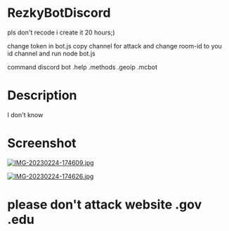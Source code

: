 # RezkyBotDiscord


pls don't recode i create it 20 hours;)

change token in bot.js
copy channel for attack
and change room-id to you id channel
and run node bot.js

command discord bot
.help
.methods
.geoip
.mcbot

# Description
I don't know

# Screenshot

[![IMG-20230224-174609.jpg](https://i.postimg.cc/QtKQqk9x/IMG-20230224-174609.jpg)](https://postimg.cc/r0cRV4Nv)

[![IMG-20230224-174626.jpg](https://i.postimg.cc/x1WpVCvC/IMG-20230224-174626.jpg)](https://postimg.cc/18rrpyYh)





# please don't attack website .gov .edu
